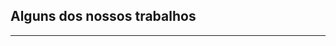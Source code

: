 ﻿## Alguns dos nossos trabalhos
---

<div>
    <vi-grid class="layout horizontal center-center">
        <vi-lightbox img="static/images/residencial1.JPG" thumb="static/images/residencial1_thumb.JPG" group="portfolio" desktop-4 tablet-4></vi-lightbox>
        <vi-lightbox img="static/images/residencial2.JPG" thumb="static/images/residencial2_thumb.JPG" group="portfolio" desktop-4 tablet-4></vi-lightbox>
        <vi-lightbox img="static/images/residencial3.JPG" thumb="static/images/residencial3_thumb.JPG" group="portfolio" desktop-4 tablet-4></vi-lightbox>
        <vi-lightbox img="static/images/residencial4.JPG" thumb="static/images/residencial4_thumb.JPG" group="portfolio" desktop-4 tablet-4></vi-lightbox>
        <vi-lightbox img="static/images/comercial1.JPG" thumb="static/images/comercial1_thumb.JPG" group="portfolio" desktop-4 tablet-4></vi-lightbox>
        <vi-lightbox img="static/images/comercial2.JPG" thumb="static/images/comercial2_thumb.JPG" group="portfolio" desktop-4 tablet-4></vi-lightbox>
        <vi-lightbox img="static/images/comercial3.JPG" thumb="static/images/comercial3_thumb.JPG" group="portfolio" desktop-4 tablet-4></vi-lightbox>
    </vi-grid>
</div>
